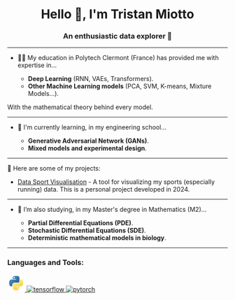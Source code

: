 <h1 align="center">Hello 👋, I'm Tristan Miotto</h1>
<h3 align="center">An enthusiastic data explorer 🔭</h3>

---

- 👨‍💻 My education in Polytech Clermont (France) has provided me with expertise in...

  - **Deep Learning** (RNN, VAEs, Transformers).
  - **Other Machine Learning models** (PCA, SVM, K-means, Mixture Models...).
 
With the mathematical theory behind every model.

---

- 🌱 I'm currently learning, in my engineering school...

  - **Generative Adversarial Network (GANs)**.
  - **Mixed models and experimental design**.

---

🚀 Here are some of my projects:
- [Data Sport Visualisation](https://github.com/Tristan-Miotto/data-sport-visualisation) - A tool for visualizing my sports (especially running) data.
  This is a personal project developed in 2024.

---

- 🌱 I’m also studying, in my Master's degree in Mathematics (M2)...

  - **Partial Differential Equations (PDE)**.
  - **Stochastic Differential Equations (SDE)**.
  - **Deterministic mathematical models in biology**.
 
---

<h3 align="left">Languages and Tools:</h3>
<p align="left"> <a href="https://www.python.org" target="_blank" rel="noreferrer"> <img src="https://raw.githubusercontent.com/devicons/devicon/master/icons/python/python-original.svg" alt="python" width="40" height="40"/>  </a> <a href="https://www.tensorflow.org" target="_blank" rel="noreferrer"> <img src="https://www.vectorlogo.zone/logos/tensorflow/tensorflow-icon.svg" alt="tensorflow" width="40" height="40"/> </a> <a href="https://pytorch.org/" target="_blank" rel="noreferrer"> <img src="https://www.vectorlogo.zone/logos/pytorch/pytorch-icon.svg" alt="pytorch" width="40" height="40"/> </a> </p>
